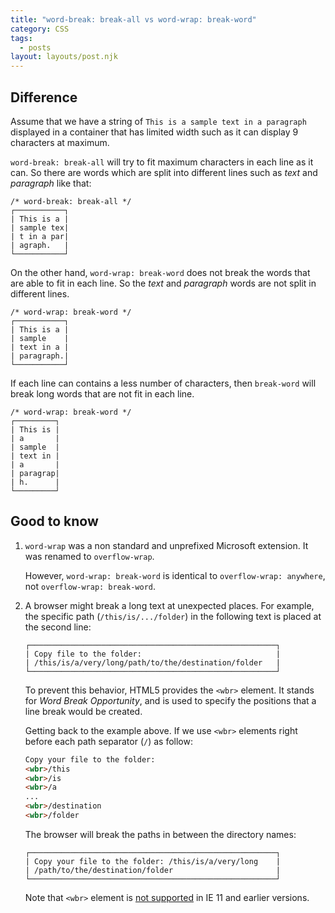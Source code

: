 ```yaml
---
title: "word-break: break-all vs word-wrap: break-word"
category: CSS
tags:
  - posts
layout: layouts/post.njk
---
```


## Difference

Assume that we have a string of `This is a sample text in a paragraph` displayed in a container that has limited width such as it can display 9 characters at maximum.

`word-break: break-all` will try to fit maximum characters in each line as it can. So there are words which are split into different lines such as _text_ and _paragraph_ like that:

```shell
/* word-break: break-all */
┌───────────┐
| This is a |
| sample tex|
| t in a par|
| agraph.   |
└───────────┘
```

On the other hand, `word-wrap: break-word` does not break the words that are able to fit in each line. So the _text_ and  _paragraph_ words are not split in different lines.

```shell
/* word-wrap: break-word */
┌───────────┐
| This is a |
| sample    |
| text in a |
| paragraph.|
└───────────┘
```

If each line can contains a less number of characters, then `break-word` will break long words that are not fit in each line.

```shell
/* word-wrap: break-word */
┌─────────┐
| This is |
| a       |
| sample  |
| text in |
| a       |
| paragrap|
| h.      | 
└─────────┘
```

## Good to know

1. `word-wrap` was a non standard and unprefixed Microsoft extension. It was renamed to `overflow-wrap`.

    However, `word-wrap: break-word` is identical to `overflow-wrap: anywhere`, not `overflow-wrap: break-word`.

2. A browser might break a long text at unexpected places. For example, the specific path (`/this/is/.../folder`) in the following text is placed at the second line:

    ```shell
    ┌───────────────────────────────────────────────────────┐
    | Copy file to the folder:                              |
    | /this/is/a/very/long/path/to/the/destination/folder   |
    └───────────────────────────────────────────────────────┘
    ```

    To prevent this behavior, HTML5 provides the `<wbr>` element. It stands for _Word Break Opportunity_, and is used to specify the positions that a line break would be created.

    Getting back to the example above. If we use `<wbr>` elements right before each path separator (`/`) as follow:

    ```html
    Copy your file to the folder:
    <wbr>/this
    <wbr>/is
    <wbr>/a
    ...
    <wbr>/destination
    <wbr>/folder
    ```

    The browser will break the paths in between the directory names:

    ```shell
    ┌───────────────────────────────────────────────────────┐
    | Copy your file to the folder: /this/is/a/very/long    |
    | /path/to/the/destination/folder                       |
    └───────────────────────────────────────────────────────┘
    ```

    Note that `<wbr>` element is [not supported](https://caniuse.com/wbr-element) in IE 11 and earlier versions.